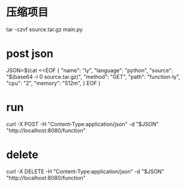 # 压缩项目

tar -czvf source.tar.gz main.py

# post json

JSON=$(cat <<EOF
{
  "name": "ly",
  "language": "python",
  "source": "$(base64 -i 0 source.tar.gz)",
"method": "GET",
"path": "function-ly",
"cpu": "2",
"memory": "512m",
}
EOF
)

# run

curl -X POST -H "Content-Type:application/json" -d "$JSON" "http://localhost:8080/function"

# delete

curl -X DELETE -H "Content-Type:application/json" -d "$JSON" "http://localhost:8080/function"
